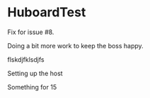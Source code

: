 HuboardTest
===========

Fix for issue #8.

Doing a bit more work to keep the boss happy.

flskdjfklsdjfs

Setting up the host

Something for 15
